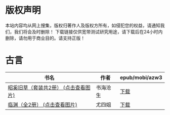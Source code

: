 # 版权声明

本站内容均从网上搜集，版权归著作人及版权方所有，如侵犯您的权益，请通知我们，我们将会及时删除！ 下载链接仅供宽带测试研究用途，请下载后在24小时内删除，请勿用于商业目的。请支持正版！

# 古言

| 书名 | 作者 | epub/mobi/azw3 |
| --- | --- | --- |
| [昭奚旧草（套装共2册） (点击查看图片)](https://www.dushupai.com/attachment/2024/06/02/63253207df0fe0fa.jpg) | 书海沧生 | [下载](https://url89.ctfile.com/f/31084289-1357009678-61145d?p=8866) |
| [临渊（全2册） (点击查看图片)](https://www.dushupai.com/attachment/2024/06/01/b50383a97eec9872.jpg) | 尤四姐 | [下载](https://url89.ctfile.com/f/31084289-1357007251-590cf4?p=8866) |
